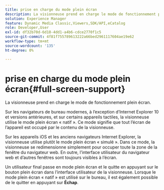 ```yaml
---
title: prise en charge du mode plein écran
description: La visionneuse prend en charge le mode de fonctionnement plein écran.
solution: Experience Manager
feature: Dynamic Media Classic,Viewers,SDK/API,eCatalog
role: Developer,User
exl-id: df32b70d-6d18-4dd1-a4b6-cdce2770f1c5
source-git-commit: 4f81f755789613222a66bed2961117604ae19e62
workflow-type: tm+mt
source-wordcount: '135'
ht-degree: 0%

---
```


# prise en charge du mode plein écran{#full-screen-support}

La visionneuse prend en charge le mode de fonctionnement plein écran.

Sur les navigateurs de bureau modernes, à l’exception d’Internet Explorer 10 et versions antérieures, et sur certains appareils tactiles, la visionneuse utilise le mode plein écran « natif ». Ce mode signifie que tout l’écran de l’appareil est occupé par le contenu de la visionneuse.

Sur les appareils iOS et les anciens navigateurs Internet Explorer, la visionneuse utilise plutôt le mode plein écran « simulé ». Dans ce mode, la visionneuse se redimensionne simplement pour occuper toute la zone de la fenêtre du navigateur web. En outre, l’interface utilisateur du navigateur web et d’autres fenêtres sont toujours visibles à l’écran.

Un utilisateur final passe en mode plein écran et le quitte en appuyant sur le bouton plein écran dans l’interface utilisateur de la visionneuse. Lorsque le mode plein écran « natif » est utilisé sur le bureau, il est également possible de le quitter en appuyant sur **Échap**.
